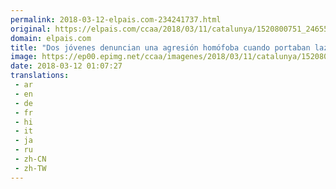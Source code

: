 ```yaml
---
permalink: 2018-03-12-elpais.com-234241737.html
original: https://elpais.com/ccaa/2018/03/11/catalunya/1520800751_246555.html#?ref=rss&format=simple&link=link
domain: elpais.com
title: "Dos jóvenes denuncian una agresión homófoba cuando portaban lazos amarillos"
image: https://ep00.epimg.net/ccaa/imagenes/2018/03/11/catalunya/1520800751_246555_1520800961_rrss_normal.jpg
date: 2018-03-12 01:07:27
translations: 
 - ar
 - en
 - de
 - fr
 - hi
 - it
 - ja
 - ru
 - zh-CN
 - zh-TW
---
```


